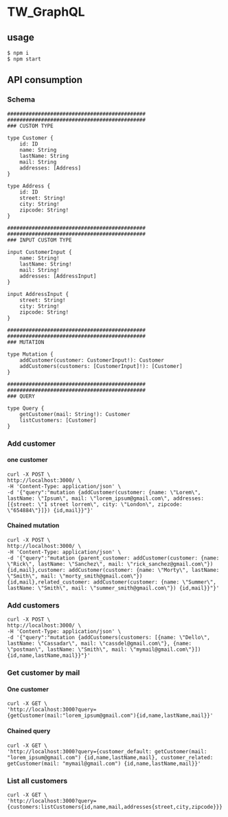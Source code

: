 # TW_GraphQL #

## usage ##

    $ npm i
    $ npm start

## API consumption ##

### Schema ###

    #############################################
    #############################################
    ### CUSTOM TYPE

    type Customer {
        id: ID
        name: String
        lastName: String
        mail: String
        addresses: [Address]
    }

    type Address {
        id: ID
        street: String!
        city: String!
        zipcode: String!
    }

    #############################################
    #############################################
    ### INPUT CUSTOM TYPE

    input CustomerInput {
        name: String!
        lastName: String!
        mail: String!
        addresses: [AddressInput]
    }

    input AddressInput {
        street: String!
        city: String!
        zipcode: String!
    }

    #############################################
    #############################################
    ### MUTATION

    type Mutation {
        addCustomer(customer: CustomerInput!): Customer
        addCustomers(customers: [CustomerInput]!): [Customer]
    }

    #############################################
    #############################################
    ### QUERY

    type Query {
        getCustomer(mail: String!): Customer
        listCustomers: [Customer]
    }

### Add customer ###

#### one customer ####

    curl -X POST \
    http://localhost:3000/ \
    -H 'Content-Type: application/json' \
    -d '{"query":"mutation {addCustomer(customer: {name: \"Lorem\", lastName: \"Ipsum\", mail: \"lorem_ipsum@gmail.com\", addresses: [{street: \"1 street lorrem\", city: \"London\", zipcode: \"654884\"}]}) {id,mail}}"}'

#### Chained mutation ####

    curl -X POST \
    http://localhost:3000/ \
    -H 'Content-Type: application/json' \
    -d '{"query":"mutation {parent_customer: addCustomer(customer: {name: \"Rick\", lastName: \"Sanchez\", mail: \"rick_sanchez@gmail.com\"}) {id,mail},customer: addCustomer(customer: {name: \"Morty\", lastName: \"Smith\", mail: \"morty_smith@gmail.com\"}) {id,mail},related_customer: addCustomer(customer: {name: \"Summer\", lastName: \"Smith\", mail: \"summer_smith@gmail.com\"}) {id,mail}}"}'

### Add customers ###

    curl -X POST \
    http://localhost:3000/ \
    -H 'Content-Type: application/json' \
    -d '{"query":"mutation {addCustomers(customers: [{name: \"Dello\", lastName: \"Cassadar\", mail: \"cassdel@gmail.com\"}, {name: \"postman\", lastName: \"Smith\", mail: \"mymail@gmail.com\"}]) {id,name,lastName,mail}}"}'

### Get customer by mail ###

#### One customer ####

    curl -X GET \
    'http://localhost:3000?query={getCustomer(mail:"lorem_ipsum@gmail.com"){id,name,lastName,mail}}'

#### Chained query ####

    curl -X GET \
    'http://localhost:3000?query={customer_default: getCustomer(mail: "lorem_ipsum@gmail.com") {id,name,lastName,mail}, customer_related: getCustomer(mail: "mymail@gmail.com") {id,name,lastName,mail}}'

### List all customers ###

    curl -X GET \
    'http://localhost:3000?query={customers:listCustomers{id,name,mail,addresses{street,city,zipcode}}}'
